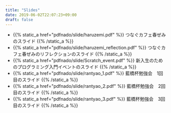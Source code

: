 ```yaml
---
title: "Slides"
date: 2019-06-02T22:07:23+09:00
draft: false
---
```



- {{% static_a href="pdfnado/slide/haruzemi.pdf" %}} つなぐカフェ春ぜみのスライド {{% /static_a %}}
- {{% static_a href="pdfnado/slide/haruzemi_reflection.pdf" %}} つなぐカフェ春ぜみのリフレクションのスライド {{% /static_a %}}
- {{% static_a href="pdfnado/slide/Scratch_event.pdf" %}} 新入生のためのプログラミング入門イベントのスライド {{% /static_a %}}
- {{% static_a href="pdfnado/slide/rantyao_1.pdf" %}} 藍橋杯勉強会　1回目のスライド {{% /static_a %}}
- {{% static_a href="pdfnado/slide/rantyao_2.pdf" %}} 藍橋杯勉強会　2回目のスライド {{% /static_a %}}
- {{% static_a href="pdfnado/slide/rantyao_3.pdf" %}} 藍橋杯勉強会　3回目のスライド {{% /static_a %}}
